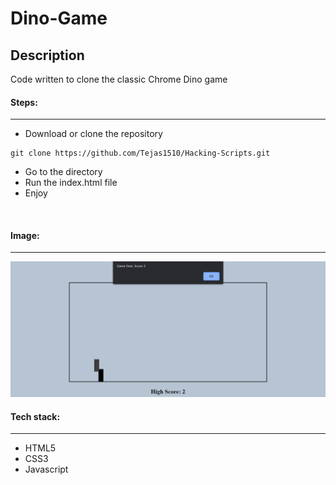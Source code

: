 # Dino-Game

## Description
Code written to clone the classic Chrome Dino game

#### Steps:
---

- Download or clone the repository
```
git clone https://github.com/Tejas1510/Hacking-Scripts.git
```
- Go to the directory
- Run the index.html file
- Enjoy

<br/>

#### Image:
---

![Dino-game image](images/ss.png)

#### Tech stack:
---
- HTML5
- CSS3
- Javascript
